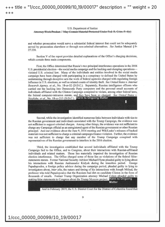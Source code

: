 +++
title = "1/ccc_00000_00099/10_19/00017"
description = ""
weight = 20
+++

<table style="border:2px solid black;max-width:800px;max-height:800px;" 
><tr><td>
<img class="center-fit-jpg"
src="/jpg_/jpg_mueller_report_searchable_017.jpg">
1/ccc_00000_00099/10_19/00017
</img></td></tr></table>
